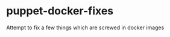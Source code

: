 puppet-docker-fixes
===================

Attempt to fix a few things which are screwed in docker images

